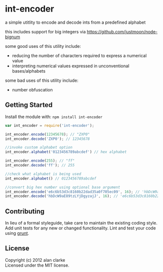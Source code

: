 # int-encoder

a simple utitlity to encode and decode ints from a predefined alphabet

this includes support for big integers via https://github.com/justmoon/node-bignum

some good uses of this utility include:

- reducing the number of characters required to express a numerical value
- interpreting numerical values expressed in unconventional bases/alphabets

some bad uses of this utility include:
- number obfuscation


## Getting Started
Install the module with: `npm install int-encoder`

```javascript
var int_encoder = require('int-encoder');

int_encoder.encode(12345678); // "ZXP0"
int_encoder.decode('ZXP0'); // 12345678

//invoke custom alphabet option
int_encoder.alphabet('0123456789abcdef') // hex alphabet

int_encoder.encode(255); // "ff"
int_encoder.decode('ff'); // 255

//check what alphabet is being used
int_encoder.alphabet() // 0123456789abcdef

//convert big hex number using optional base argument
int_encoder.encode('e6c6b53d3c8160b22dad35a0f705ec09', 16); // 'hbDcW9aE89tzLYjDgyzajJ'
int_encoder.decode('hbDcW9aE89tzLYjDgyzajJ', 16); // 'e6c6b53d3c8160b22dad35a0f705ec09'

```

## Contributing
In lieu of a formal styleguide, take care to maintain the existing coding style. Add unit tests for any new or changed functionality. Lint and test your code using [grunt](https://github.com/cowboy/grunt).

## License
Copyright (c) 2012 alan clarke  
Licensed under the MIT license.
